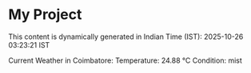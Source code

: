 # My Project

This content is dynamically generated in Indian Time (IST): 2025-10-26 03:23:21 IST


Current Weather in Coimbatore:
Temperature: 24.88 °C
Condition: mist
